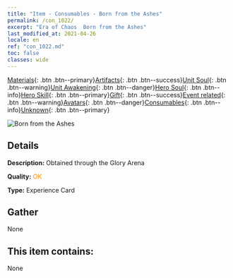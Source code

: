 ```yaml
---
title: "Item - Consumables - Born from the Ashes"
permalink: /con_1022/
excerpt: "Era of Chaos  Born from the Ashes"
last_modified_at: 2021-04-26
locale: en
ref: "con_1022.md"
toc: false
classes: wide
---
```

 [Materials](/Items/){: .btn .btn--primary}[Artifacts](/Items/Artifacts/){: .btn .btn--success}[Unit Soul](/Items/UnitSoul/){: .btn .btn--warning}[Unit Awakening](/Items/UnitAwakening/){: .btn .btn--danger}[Hero Soul](/Items/HeroSoul/){: .btn .btn--info}[Hero Skill](/Items/HeroSkill/){: .btn .btn--primary}[Gift](/Items/Gift/){: .btn .btn--success}[Event related](/Items/Events/){: .btn .btn--warning}[Avatars](/Items/Avatars/){: .btn .btn--danger}[Consumables](/Items/Consumables/){: .btn .btn--info}[Unknown](/Items/Unknown/){: .btn .btn--primary}

 ![Born from the Ashes](/images/a/avatarFrame_76.png)

## Details
 **Description:** Obtained through the Glory Arena

 **Quality:** <span style="color: #FF8C00">OK</span>

 **Type:** Experience Card

## Gather

  None

## This item contains:

  None

